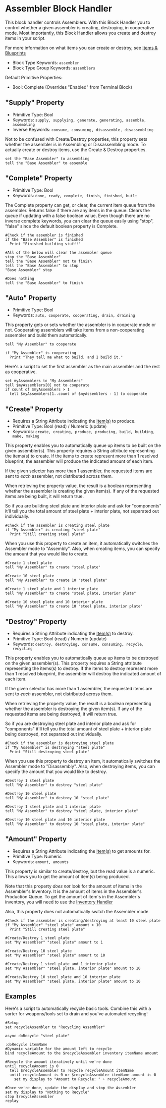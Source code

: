 ﻿# Assembler Block Handler
This block handler controls Assemblers.  With this Block Handler you to control whether a given assembler is creating, destroying, in cooperative mode.
Most importantly, this Block Handler allows you create and destroy items in your script.

For more information on what items you can create or destroy, see [Items & Blueprints](https://spaceengineers.merlinofmines.com/EasyCommands/items "Items & Blueprints")

* Block Type Keywords: ```assembler```
* Block Type Group Keywords: ```assemblers```

Default Primitive Properties:
* Bool: Complete (Overrides "Enabled" from Terminal Block)

## "Supply" Property
* Primitive Type: Bool
* Keywords: ```supply, supplying, generate, generating, assemble, assembling```
* Inverse Keywords: ```consume, consuming, disassemble, disassembling```

Not to be confused with Create/Destroy properties, this property sets whether the assembler is in Assembling or Dissassembling mode.
To actually create or destroy items, use the Create & Destroy properties.

```
set the "Base Assembler" to assembling
tell the "Base Assembler" to assemble
```

## "Complete" Property
* Primitive Type: Bool
* Keywords: ```done, ready, complete, finish, finished, built```

The Complete property can get, or clear, the current item queue from the assembler.  Returns false if there are any items in the queue.  Clears the queue if updating with a false boolean value.
Even though there are no inverse complete keywords, you can clear the queue easily using "stop", "false" since the default boolean property is Complete.

```
#Check if the assembler is finished
if the "Base Assembler" is finished
  Print "Finished building stuff!"

#All of the below will clear the assembler queue
stop the "Base Assembler"
tell the "Base Assembler" not to finish
tell the "Base Assembler" to stop
"Base Assembler" stop

#Does nothing
tell the "Base Assembler" to finish
```

## "Auto" Property
* Primitive Type: Bool
* Keywords: ```auto, cooperate, cooperating, drain, draining```

This property gets or sets whether the assembler is in cooperate mode or not.  Cooperating assemblers will take items from a non-cooperating assembler and build them automatically.

```
tell "My Assembler" to cooperate

if "My Assembler" is cooperating
  Print "They tell me what to build, and I build it."
```

Here's a script to set the first assembler as the main assembler and the rest as cooperative.

```
set myAssemblers to "My Assemblers"
tell $myAssemblers[0] not to cooperate
if count of $myAssemblers > 1
  tell $myAssemblers[1..count of $myAssemblers - 1] to cooperate
```

## "Create" Property
* Requires a String Attribute indicating the [Item(s)](https://spaceengineers.merlinofmines.com/EasyCommands/items "Items & Blueprints") to produce.
* Primitive Type: Bool (read) / Numeric (update)
* Keywords: ```create, creating, produce, producing, build, building, make, making```

This property enables you to automatically queue up items to be built on the given assembler(s).  This property requires a String attribute representing the items(s) to create.
If the items to create represent more than 1 resolved blueprint, the assembler will produce the indicated amount of each item.

If the given selector has more than 1 assembler, the requested items are sent to *each* assembler, not distributed across them. 

When retrieving the property value, the result is a boolean representing whether the assembler is creating the given item(s).  If any of the requested items are being built, it will return true.

So if you are building steel plate and interior plate and ask for "components" it'll tell you the total amount of steel plate + interior plate, not separated out individually.

```
#Check if the assembler is creating steel plate
if "My Assembler" is creating "steel plate"
  Print "Still creating steel plate"
```

When you use this property to create an item, it automatically switches the Assembler mode to "Assembly".  Also, when creating items, you can specify the amount that you would like to create.  

```
#Create 1 steel plate
tell "My Assembler" to create "steel plate"

#Create 10 steel plate
tell "My Assembler" to create 10 "steel plate"

#Create 1 steel plate and 1 interior plate
tell "My Assembler" to create "steel plate, interior plate"

#Create 10 steel plate and 10 interior plate
tell "My Assembler" to create 10 "steel plate, interior plate"
```

## "Destroy" Property
* Requires a String Attribute indicating the [Item(s)](https://spaceengineers.merlinofmines.com/EasyCommands/items "Items & Blueprints") to destroy.
* Primitive Type: Bool (read) / Numeric (update)
* Keywords: ```destroy, destroying, consume, consuming, recycle, recycling```

This property enables you to automatically queue up items to be destroyed on the given assembler(s).  This property requires a String attribute representing the items(s) to destroy.
If the items to destroy represent more than 1 resolved blueprint, the assembler will destroy the indicated amount of each item.

If the given selector has more than 1 assembler, the requested items are sent to *each* assembler, not distributed across them. 

When retrieving the property value, the result is a boolean representing whether the assembler is destroying the given item(s).  If any of the requested items are being destroyed, it will return true.

So if you are destroying steel plate and interior plate and ask for "components" it'll tell you the total amount of steel plate + interior plate being destroyed, not separated out individually.

```
#Check if the assembler is destroying steel plate
if "My Assembler" is destroying "steel plate"
  Print "Still destroying steel plate"
```

When you use this property to destroy an item, it automatically switches the Assembler mode to "Disassembly".  Also, when destroying items, you can specify the amount that you would like to destroy.  

```
#Destroy 1 steel plate
tell "My Assembler" to destroy "steel plate"

#Destroy 10 steel plate
tell "My Assembler" to destroy 10 "steel plate"

#Destroy 1 steel plate and 1 interior plate
tell "My Assembler" to destroy "steel plate, interior plate"

#Destroy 10 steel plate and 10 interior plate
tell "My Assembler" to destroy 10 "steel plate, interior plate"
```

## "Amount" Property
* Requires a String Attribute indicating the [Item(s)](https://spaceengineers.merlinofmines.com/EasyCommands/items "Items & Blueprints") to get amounts for.
* Primitive Type: Numeric
* Keywords: ```amount, amounts```

This property is similar to create/destroy, but the read value is a numeric.  This allows you to get the amount of item(s) being produced.

Note that this property *does not* look for the amount of items in the Assembler's Inventory.  It is the amount of items in the Assembler's Production Queue.  To get the amount of item's in the Assembler's inventory, you will need to use the [Inventory Handler](https://spaceengineers.merlinofmines.com/EasyCommands/inventory "Inventory Item Handler")

Also, this property does not automatically switch the Assembler mode.  

```
#Check if the assembler is creating/destroying at least 10 steel plate
if "My Assembler" "steel plate" amount > 10
  Print "Still creating steel plate"

#Create/Destroy 1 steel plate
set "My Assembler" "steel plate" amount to 1

#Create/Destroy 10 steel plate
set "My Assembler" "steel plate" amount to 10

#Create/Destroy 1 steel plate and 1 interior plate
set "My Assembler" "steel plate, interior plate" amount to 10

#Create/Destroy 10 steel plate and 10 interior plate
set "My Assembler" "steel plate, interior plate" amount to 10
```

## Examples

Here's a script to automatically recycle basic tools.  Combine this with a sorter for weapons/tools set to drain and you've automated recycling!

```
#Setup
set recycleAssembler to "Recycling Assembler"

async doRecycle "steel plate"

:doRecycle itemName
#Dynamic variable for the amount left to recycle
bind recycleAmount to the $recycleAssembler inventory itemName amount

#Recycle the amount iteratively until we're done
until recycleAmount is 0
  tell $recycleAssembler to recycle recycleAmount itemName
  until recycleAmount is 0 or $recycleAssembler itemName amount is 0
    set my display to "Amount to Recycle: " + recycleAmount

#Once we're done, update the display and stop the Assembler
set my display to "Nothing to Recycle"
stop $recycleAssembler
replay
```